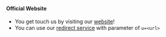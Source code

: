 #### Official Website
- You get touch us by visiting our [website](https://xqwtxon.ml/)!
- You can use our [redirect service](https://xqwtxon.cf) with parameter of `u=<url>`
